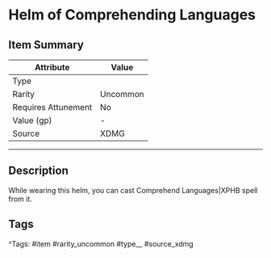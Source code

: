 # Helm of Comprehending Languages

## Item Summary

| Attribute            | Value                        |
|----------------------|------------------------------|
| Type                 |   |
| Rarity               | Uncommon             |
| Requires Attunement  | No                |
| Value (gp)           | -    |
| Source               | XDMG |

---

## Description

While wearing this helm, you can cast Comprehend Languages|XPHB spell from it.

## Tags

^Tags: #item #rarity_uncommon #type__ #source_xdmg